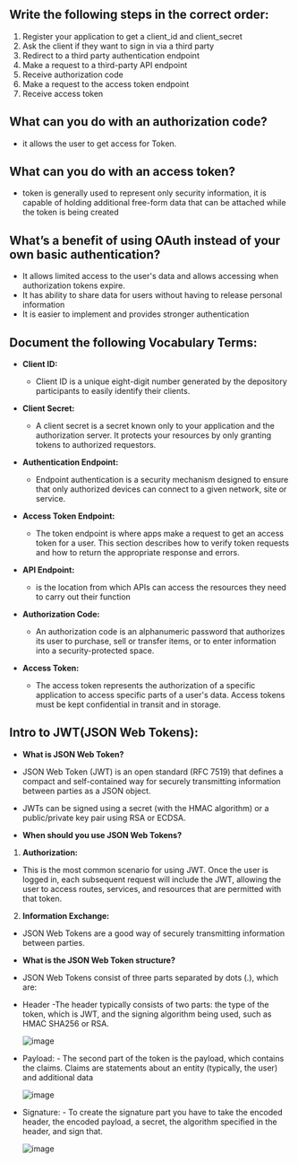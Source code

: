 ## Write the following steps in the correct order:
1. Register your application to get a client_id and client_secret
2. Ask the client if they want to sign in via a third party 
3. Redirect to a third party authentication endpoint
4. Make a request to a third-party API endpoint 
5. Receive authorization code
6. Make a request to the access token endpoint
7. Receive access token


## What can you do with an authorization code?
  - it allows the user to get access  for Token.

## What can you do with an access token?
-  token is generally used to represent only security information, it is capable of holding additional free-form data that can be attached while the token is being created

## What’s a benefit of using OAuth instead of your own basic authentication? 
- It allows limited access to the user's data and allows accessing when authorization tokens expire. 
- It has ability to share data for users without having to release personal information
- It is easier to implement and provides stronger authentication


## Document the following Vocabulary Terms:
 - **Client ID:**
   - Client ID is a unique eight-digit number generated by the depository participants to easily identify their clients.
   
 - **Client Secret:**
   - A client secret is a secret known only to your application and the authorization server. It protects your resources by only granting tokens to authorized requestors.
  
 - **Authentication Endpoint:**
    - Endpoint authentication is a security mechanism designed to ensure that only authorized devices can connect to a given network, site or service. 
    
 - **Access Token Endpoint:**
    - The token endpoint is where apps make a request to get an access token for a user. This section describes how to verify token requests and how to return the appropriate response and errors.

 - **API Endpoint:**
    -  is the location from which APIs can access the resources they need to carry out their function
    
 - **Authorization Code:**
    - An authorization code is an alphanumeric password that authorizes its user to purchase, sell or transfer items, or to enter information into a security-protected space.

 - **Access Token:**
   -  The access token represents the authorization of a specific application to access specific parts of a user's data. Access tokens must be kept confidential in transit and in storage.



## Intro to JWT(JSON Web Tokens):
 - **What is JSON Web Token?**
  - JSON Web Token (JWT) is an open standard (RFC 7519) that defines a compact and self-contained way for securely transmitting information between parties as a JSON object.
  - JWTs can be signed using a secret (with the HMAC algorithm) or a public/private key pair using RSA or ECDSA.

 - **When should you use JSON Web Tokens?**
  1. **Authorization:**
   -  This is the most common scenario for using JWT. Once the user is logged in, each subsequent request will include the JWT, allowing the user to access routes, services, and resources that are permitted with that token.
  2. **Information Exchange:**
   - JSON Web Tokens are a good way of securely transmitting information between parties. 

 - **What is the JSON Web Token structure?**
  - JSON Web Tokens consist of three parts separated by dots (.), which are:
   - Header
    -The header typically consists of two parts: the type of the token, which is JWT, and the signing algorithm being used, such as HMAC SHA256 or RSA.
    
      ![image](https://user-images.githubusercontent.com/79833733/124395864-3c3fe380-dd0f-11eb-8b76-933b1b4b832f.png)

   - Payload:
    - The second part of the token is the payload, which contains the claims. Claims are statements about an entity (typically, the user) and additional data

     ![image](https://user-images.githubusercontent.com/79833733/124395961-b53f3b00-dd0f-11eb-8506-5e72ccbebb28.png)

   - Signature:
    - To create the signature part you have to take the encoded header, the encoded payload, a secret, the algorithm specified in the header, and sign that.

     ![image](https://user-images.githubusercontent.com/79833733/124395997-d6079080-dd0f-11eb-8a84-7714e62a5b69.png)









